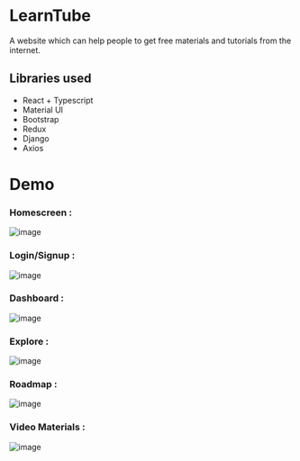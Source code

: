 # LearnTube
A website which can help people to get free materials and tutorials from the internet.

## Libraries used 
- React + Typescript  
- Material UI  
- Bootstrap  
- Redux  
- Django
- Axios  

# Demo

### Homescreen :
![image](https://github.com/Dhrumil59/LearnTube/assets/93533238/70a7d24b-bcd0-4be9-b178-0da807da1a9a)

### Login/Signup :
![image](https://github.com/Dhrumil59/LearnTube/assets/93533238/a99a2c48-7260-4eca-806d-16386b58e41b)

### Dashboard :
![image](https://github.com/Dhrumil59/LearnTube/assets/93533238/b042eacc-e15c-4aae-a595-fd76bbc083a2)
### Explore :
![image](https://github.com/Dhrumil59/LearnTube/assets/93533238/d272cd36-9fe9-4aa9-abd2-fa989199a31a)
### Roadmap : 
![image](https://github.com/Dhrumil59/LearnTube/assets/93533238/892ee9d8-1c17-4d65-998f-cb97b2a04820)
### Video Materials :
![image](https://github.com/Dhrumil59/LearnTube/assets/93533238/77db1f97-c59e-4d33-8944-efba4eb2e660)


